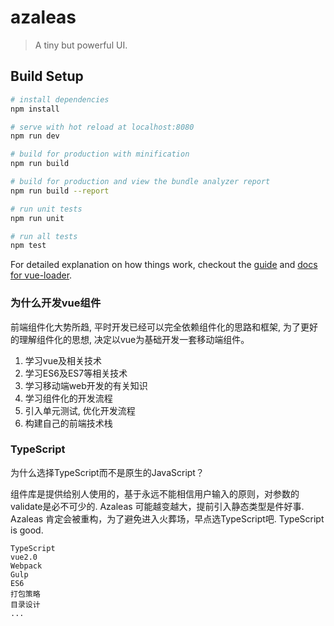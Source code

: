 # azaleas

> A tiny but powerful UI.

## Build Setup

``` bash
# install dependencies
npm install

# serve with hot reload at localhost:8080
npm run dev

# build for production with minification
npm run build

# build for production and view the bundle analyzer report
npm run build --report

# run unit tests
npm run unit

# run all tests
npm test
```

For detailed explanation on how things work, checkout the [guide](http://vuejs-templates.github.io/webpack/) and [docs for vue-loader](http://vuejs.github.io/vue-loader).

### 为什么开发vue组件
前端组件化大势所趋, 平时开发已经可以完全依赖组件化的思路和框架, 为了更好的理解组件化的思想,
决定以vue为基础开发一套移动端组件。

1. 学习vue及相关技术
2. 学习ES6及ES7等相关技术
3. 学习移动端web开发的有关知识
4. 学习组件化的开发流程
5. 引入单元测试, 优化开发流程
6. 构建自己的前端技术栈

### TypeScript

为什么选择TypeScript而不是原生的JavaScript？

组件库是提供给别人使用的，基于永远不能相信用户输入的原则，对参数的validate是必不可少的.
Azaleas 可能越变越大，提前引入静态类型是件好事.
Azaleas 肯定会被重构，为了避免进入火葬场，早点选TypeScript吧.
TypeScript is good.

	TypeScript
	vue2.0
	Webpack
	Gulp
	ES6
	打包策略
	目录设计
	...
